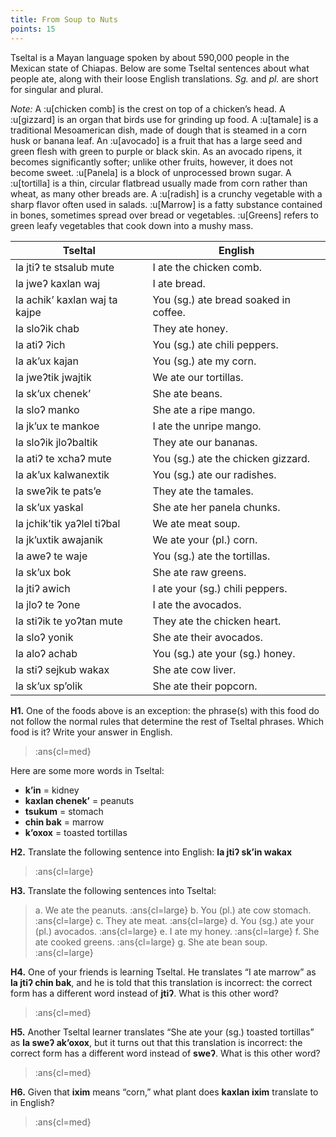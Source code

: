 ```yaml
---
title: From Soup to Nuts
points: 15
---
```


Tseltal is a Mayan language spoken by about 590,000 people in the Mexican state of Chiapas. Below are
some Tseltal sentences about what people ate, along with their loose English translations. *Sg.* and *pl.* are
short for singular and plural.

*Note:* A :u[chicken comb] is the crest on top of a chicken’s head. A :u[gizzard] is an organ that birds use for grinding
up food. A :u[tamale] is a traditional Mesoamerican dish, made of dough that is steamed in a corn husk or
banana leaf. An :u[avocado] is a fruit that has a large seed and green flesh with green to purple or black skin. As
an avocado ripens, it becomes significantly softer; unlike other fruits, however, it does not become sweet.
:u[Panela] is a block of unprocessed brown sugar. A :u[tortilla] is a thin, circular flatbread usually made from corn
rather than wheat, as many other breads are. A :u[radish] is a crunchy vegetable with a sharp flavor often used
in salads. :u[Marrow] is a fatty substance contained in bones, sometimes spread over bread or vegetables.
:u[Greens] refers to green leafy vegetables that cook down into a mushy mass.

| Tseltal | English |
| - | - |
| la jtiʔ te stsalub mute | I ate the chicken comb. |
| la jweʔ kaxlan waj | I ate bread. |
| la achik’ kaxlan waj ta kajpe | You (sg.) ate bread soaked in coffee. |
| la sloʔik chab | They ate honey. |
| la atiʔ ʔich | You (sg.) ate chili peppers. |
| la ak’ux kajan | You (sg.) ate my corn. |
| la jweʔtik jwajtik | We ate our tortillas. |
| la sk’ux chenek’ | She ate beans. |
| la sloʔ manko | She ate a ripe mango. |
| la jk’ux te mankoe | I ate the unripe mango. |
| la sloʔik jloʔbaltik | They ate our bananas. |
| la atiʔ te xchaʔ mute | You (sg.) ate the chicken gizzard. |
| la ak’ux kalwanextik | You (sg.) ate our radishes. |
| la sweʔik te pats’e | They ate the tamales. |
| la sk’ux yaskal | She ate her panela chunks. |
| la jchik’tik yaʔlel tiʔbal | We ate meat soup. |
| la jk’uxtik awajanik | We ate your (pl.) corn. |
| la aweʔ te waje | You (sg.) ate the tortillas. |
| la sk’ux bok | She ate raw greens. |
| la jtiʔ awich | I ate your (sg.) chili peppers. |
| la jloʔ te ʔone | I ate the avocados. |
| la stiʔik te yoʔtan mute | They ate the chicken heart. |
| la sloʔ yonik | She ate their avocados. |
| la aloʔ achab | You (sg.) ate your (sg.) honey. |
| la stiʔ sejkub wakax | She ate cow liver. |
| la sk’ux sp’olik | She ate their popcorn. |

**H1.** One of the foods above is an exception: the phrase(s) with this food do not follow the normal rules that
determine the rest of Tseltal phrases. Which food is it? Write your answer in English.

> :ans{cl=med}

Here are some more words in Tseltal:

- **k’in** = kidney
- **kaxlan chenek’** = peanuts
- **tsukum** = stomach
- **chin bak** = marrow
- **k’oxox** = toasted tortillas

**H2.** Translate the following sentence into English: **la jtiʔ sk’in wakax**

> :ans{cl=large}

**H3.** Translate the following sentences into Tseltal: 

> a. We ate the peanuts. :ans{cl=large}
> b. You (pl.) ate cow stomach. :ans{cl=large}
> c. They ate meat. :ans{cl=large}
> d. You (sg.) ate your (pl.) avocados. :ans{cl=large}
> e. I ate my honey. :ans{cl=large}
> f. She ate cooked greens. :ans{cl=large}
> g. She ate bean soup. :ans{cl=large}

**H4.** One of your friends is learning Tseltal. He translates “I ate marrow” as **la jtiʔ chin bak**, and he is told that
this translation is incorrect: the correct form has a different word instead of **jtiʔ**. What is this other word?

> :ans{cl=med}

**H5.** Another Tseltal learner translates “She ate your (sg.) toasted tortillas” as **la sweʔ ak’oxox**, but it turns
out that this translation is incorrect: the correct form has a different word instead of **sweʔ**. What is this other
word?

> :ans{cl=med}

**H6.** Given that **ixim** means “corn,” what plant does **kaxlan ixim** translate to in English?

> :ans{cl=med}